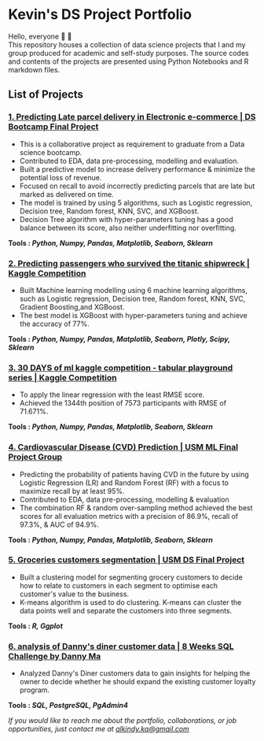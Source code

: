 # Kevin's DS Project Portfolio
Hello, everyone 👋 👋   
This repository houses a collection of data science projects that I and my group produced for academic and self-study purposes. The source codes and contents of the projects are presented using Python Notebooks and R markdown files.

## List of Projects

### [1. Predicting Late parcel delivery in Electronic e-commerce | DS Bootcamp Final Project](https://github.com/alkindykevin/Project-1-Late-Parcel-Delivery)
- This is a collaborative project as requirement to graduate from a Data science bootcamp.
- Contributed to EDA, data pre-processing, modelling and evaluation.
- Built a predictive model to increase delivery performance & minimize the potential loss of revenue.
- Focused on recall to avoid incorrectly predicting parcels that are late but marked as delivered on time. 
- The model is trained by using 5 algorithms, such as Logistic regression, Decision tree, Random forest, KNN, SVC, and XGBoost.
- Decision Tree algorithm with hyper-parameters tuning has a good balance between its score, also neither underfitting nor overfitting.

**Tools : *Python, Numpy, Pandas, Matplotlib, Seaborn, Sklearn***

### [2. Predicting passengers who survived the titanic shipwreck | Kaggle Competition](https://github.com/alkindykevin/Project-2-Predicting-passengers-who-survived-the-titanic-shipwreck)
- Built Machine learning modelling using 6 machine learning algorithms, such as Logistic regression, Decision tree, Random forest, KNN, SVC, Gradient Boosting,and XGBoost.  
- The best model is XGBoost with hyper-parameters tuning and achieve the accuracy of 77%.

**Tools : *Python, Numpy, Pandas, Matplotlib, Seaborn, Plotly, Scipy, Sklearn***

### [3. 30 DAYS of ml kaggle competition - tabular playground series | Kaggle Competition](https://github.com/alkindykevin/Project-3-30-DAYS-of-ml-kaggle-competition-tabular-playground-series)
- To apply the linear regression with the least RMSE score.
- Achieved the 1344th position of 7573 participants with RMSE of 71.671%.

**Tools : *Python, Numpy, Pandas, Matplotlib, Seaborn, Sklearn***

### [4. Cardiovascular Disease (CVD) Prediction | USM ML Final Project Group](https://github.com/alkindykevin/Project-4-CARDIOVASCULAR-DISEASE-CVD-PREDICTION-USING-SUPERVISED-MACHINE-LEARNING)
- Predicting the probability of patients having CVD in the future by using Logistic Regression (LR) and Random Forest (RF) with a focus to maximize recall by at least 95%.
- Contributed to EDA, data pre-processing, modelling & evaluation
- The combination RF & random over-sampling method achieved the best scores for all evaluation metrics with a precision of 86.9%, recall of 97.3%, & AUC of 94.9%.

**Tools : *Python, Numpy, Pandas, Matplotlib, Seaborn, Sklearn***

### [5. Groceries customers segmentation | USM DS Final Project](https://github.com/alkindykevin/Project-5-Groceries-customers-segmentation)
- Built a clustering model for segmenting grocery customers to decide how to relate to customers in each segment to optimise each customer's value to the business.
- K-means algorithm is used to do clustering. K-means can cluster the data points well and separate the customers into three segments.

**Tools : *R, Ggplot***

### [6. analysis of Danny's diner customer data | 8 Weeks SQL Challenge by Danny Ma](https://github.com/alkindykevin/Project-6-Case-Study-1-Danny-s-Diner)
- Analyzed Danny's Diner customers data to gain insights for helping the owner to decide whether he should expand the existing customer loyalty program.

**Tools : *SQL, PostgreSQL, PgAdmin4***

*If you would like to reach me about the portfolio, collaborations, or job opportunities, just contact me at alkindy.ka@gmail.com*
